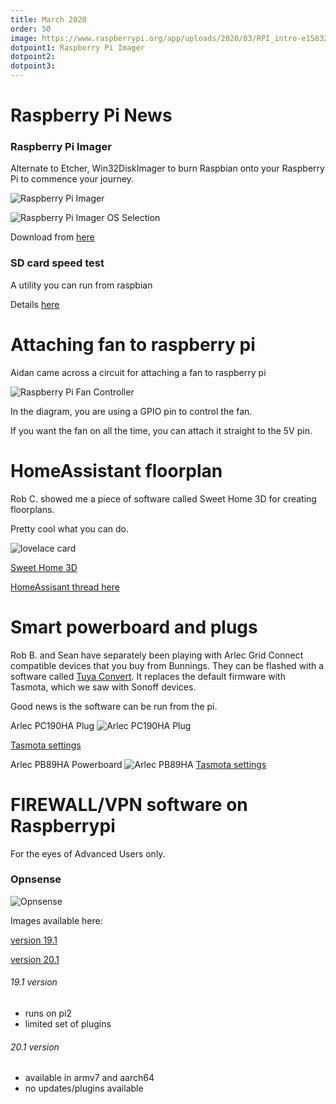 ```yaml
---
title: March 2020
order: 50
image: https://www.raspberrypi.org/app/uploads/2020/03/RPI_intro-e1583228263677.png
dotpoint1: Raspberry Pi Imager
dotpoint2: 
dotpoint3:
---
```




# Raspberry Pi News

### Raspberry Pi Imager
Alternate to Etcher, Win32DiskImager to burn Raspbian onto your Raspberry Pi to commence your journey.

![Raspberry Pi Imager](https://www.raspberrypi.org/app/uploads/2020/03/RPI_intro-e1583228263677.png)

![Raspberry Pi Imager OS Selection](https://www.raspberrypi.org/app/uploads/2020/03/IMAGING-UTILITY-OS.png)

Download from [here](https://www.raspberrypi.org/downloads/)

### SD card speed test
A utility you can run from raspbian

Details [here](https://www.raspberrypi.org/blog/sd-card-speed-test/)

# Attaching fan to raspberry pi

Aidan came across a circuit for attaching a fan to raspberry pi

![Raspberry Pi Fan Controller](https://github.com/raspberrypisig/raspberrypisig.github.io/raw/master/assets/images/raspberry-pi-fan-controller-schematic.png)

In the diagram, you are using a GPIO pin to control the fan. 

If you want the fan on all the time, you can attach it straight to the 5V pin.

# HomeAssistant floorplan

Rob C. showed me a piece of software called Sweet Home 3D for creating floorplans.

Pretty cool what you can do.

![lovelace card](https://community-home-assistant-assets.s3.dualstack.us-west-2.amazonaws.com/original/3X/7/b/7bd315e30387b9657aba85fed3c526f4f3f4c2a0.jpeg)

[Sweet Home 3D](http://www.sweethome3d.com/)

[HomeAssisant thread here](https://community.home-assistant.io/t/3d-floorplan-using-lovelace-picture-elements-card/123357/17)

# Smart powerboard and plugs

Rob B. and Sean have separately been playing with Arlec Grid Connect compatible devices that you buy from Bunnings. They can be flashed
with a software called [Tuya Convert](https://github.com/ct-Open-Source/tuya-convert). It replaces the default firmware with Tasmota, which we saw with Sonoff devices.

Good news is the software can be run from the pi.

Arlec PC190HA Plug
![Arlec PC190HA Plug](https://media.bunnings.com.au/Product-800x800/703ac61b-deb3-41b0-8848-adf928fc0521.jpg)

[Tasmota settings](https://templates.blakadder.com/arlec_PC190HA.html)

Arlec PB89HA Powerboard
![Arlec PB89HA](https://2ecffd01e1ab3e9383f0-07db7b9624bbdf022e3b5395236d5cf8.ssl.cf4.rackcdn.com/Product-800x800/68e4b1c6-460c-420c-a5d8-53eef03be921.jpg)
[Tasmota settings](https://templates.blakadder.com/arlec_PB89HA.html)

# FIREWALL/VPN software on Raspberrypi

For the eyes of Advanced Users only.

### Opnsense 
![Opnsense](https://opnsense.org/wp-content/uploads/2014/11/feature_captiveportal.png)

Images available here:

[version 19.1](https://pkg.opnsense.org/)


[version 20.1](https://opnsense.rene.network/)


###### 19.1 version

- runs on pi2
- limited set of plugins

###### 20.1 version

- available in armv7 and aarch64
- no updates/plugins available




